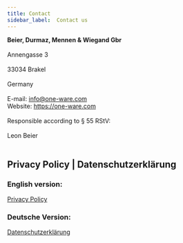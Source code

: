 ```yaml
---
title: Contact
sidebar_label:  Contact us
---
```


**Beier, Durmaz, Mennen & Wiegand Gbr**<br></br>
Annengasse 3<br></br>
33034 Brakel<br></br>
Germany<br></br>
E-mail: <a href="mailto:info@one-ware.com">info@one-ware.com</a><br/>
Website: <a href="https://one-ware.com">https://one-ware.com</a><br/><br/>
Responsible according to § 55 RStV:<br></br>
Leon Beier<br></br>

## Privacy Policy | Datenschutzerklärung

### English version:
<a href="/docs/contact/privacy">Privacy Policy</a>

### Deutsche Version:
<a href="/docs/contact/privacy_de">Datenschutzerklärung</a>


